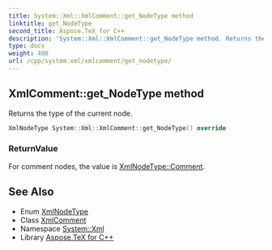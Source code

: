 ```yaml
---
title: System::Xml::XmlComment::get_NodeType method
linktitle: get_NodeType
second_title: Aspose.TeX for C++
description: 'System::Xml::XmlComment::get_NodeType method. Returns the type of the current node in C++.'
type: docs
weight: 400
url: /cpp/system.xml/xmlcomment/get_nodetype/
---
```

## XmlComment::get_NodeType method


Returns the type of the current node.

```cpp
XmlNodeType System::Xml::XmlComment::get_NodeType() override
```


### ReturnValue

For comment nodes, the value is [XmlNodeType::Comment](../../xmlnodetype/).

## See Also

* Enum [XmlNodeType](../../xmlnodetype/)
* Class [XmlComment](../)
* Namespace [System::Xml](../../)
* Library [Aspose.TeX for C++](../../../)
